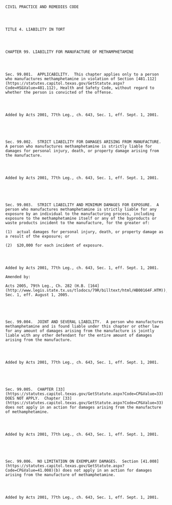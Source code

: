 ﻿
    
    
    	
    					
    
    
    CIVIL PRACTICE AND REMEDIES CODE
    
      
    
    
    TITLE 4. LIABILITY IN TORT
    
      
    
    
    CHAPTER 99. LIABILITY FOR MANUFACTURE OF METHAMPHETAMINE
    
      
    
    
    Sec. 99.001.  APPLICABILITY.  This chapter applies only to a person who manufactures methamphetamine in violation of Section [481.112](https://statutes.capitol.texas.gov/GetStatute.aspx?Code=HS&Value=481.112), Health and Safety Code, without regard to whether the person is convicted of the offense.
    
    
    
    
    Added by Acts 2001, 77th Leg., ch. 643, Sec. 1, eff. Sept. 1, 2001.
    
    
    
    
    
    Sec. 99.002.  STRICT LIABILITY FOR DAMAGES ARISING FROM MANUFACTURE.  A person who manufactures methamphetamine is strictly liable for damages for personal injury, death, or property damage arising from the manufacture.
    
    
    
    
    Added by Acts 2001, 77th Leg., ch. 643, Sec. 1, eff. Sept. 1, 2001.
    
    
    
    
    
    Sec. 99.003.  STRICT LIABILITY AND MINIMUM DAMAGES FOR EXPOSURE.  A person who manufactures methamphetamine is strictly liable for any exposure by an individual to the manufacturing process, including exposure to the methamphetamine itself or any of the byproducts or waste products incident to the manufacture, for the greater of:
    
    (1)  actual damages for personal injury, death, or property damage as a result of the exposure; or
    
    (2)  $20,000 for each incident of exposure.
    
    
    
    
    Added by Acts 2001, 77th Leg., ch. 643, Sec. 1, eff. Sept. 1, 2001.
    
    Amended by: 
    
    Acts 2005, 79th Leg., Ch. 282 (H.B. [164](http://www.legis.state.tx.us/tlodocs/79R/billtext/html/HB00164F.HTM)), Sec. 1, eff. August 1, 2005.
    
    
    
    
    
    Sec. 99.004.  JOINT AND SEVERAL LIABILITY.  A person who manufactures methamphetamine and is found liable under this chapter or other law for any amount of damages arising from the manufacture is jointly liable with any other defendant for the entire amount of damages arising from the manufacture.
    
    
    
    
    Added by Acts 2001, 77th Leg., ch. 643, Sec. 1, eff. Sept. 1, 2001.
    
    
    
    
    
    Sec. 99.005.  CHAPTER [33](https://statutes.capitol.texas.gov/GetStatute.aspx?Code=CP&Value=33) DOES NOT APPLY.  Chapter [33](https://statutes.capitol.texas.gov/GetStatute.aspx?Code=CP&Value=33) does not apply in an action for damages arising from the manufacture of methamphetamine.
    
    
    
    
    Added by Acts 2001, 77th Leg., ch. 643, Sec. 1, eff. Sept. 1, 2001.
    
    
    
    
    
    Sec. 99.006.  NO LIMITATION ON EXEMPLARY DAMAGES.  Section [41.008](https://statutes.capitol.texas.gov/GetStatute.aspx?Code=CP&Value=41.008)(b) does not apply in an action for damages arising from the manufacture of methamphetamine.
    
    
    
    
    Added by Acts 2001, 77th Leg., ch. 643, Sec. 1, eff. Sept. 1, 2001.
    
    
    
    
    				
